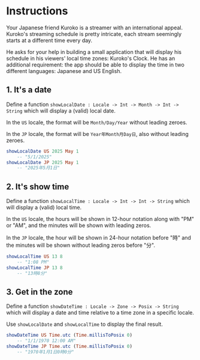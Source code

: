 # Instructions

Your Japanese friend Kuroko is a streamer with an international appeal.
Kuroko's streaming schedule is pretty intricate, each stream seemingly starts at a different time every day.

He asks for your help in building a small application that will display his schedule in his viewers' local time zones: Kuroko's Clock.
He has an additional requirement: the app should be able to display the time in two different languages: Japanese and US English.

## 1. It's a date

Define a function `showLocalDate : Locale -> Int -> Month -> Int -> String` which will display a (valid) local date.

In the `US` locale, the format will be `Month/Day/Year` without leading zeroes.

In the `JP` locale, the format will be `Year年Month月Day日`, also without leading zeroes.

```elm
showLocalDate US 2025 May 1
    -- "5/1/2025"
showLocalDate JP 2025 May 1
    -- "2025年5月1日"
```

## 2. It's show time

Define a function `showLocalTime : Locale -> Int -> Int -> String` which will display a (valid) local time.

In the `US` locale, the hours will be shown in 12-hour notation along with "PM" or "AM", and the minutes will be shown with leading zeros.

In the `JP` locale, the hour will be shown in 24-hour notation before "時" and the minutes will be shown without leading zeros before "分".

```elm
showLocalTime US 13 8
    -- "1:08 PM"
showLocalTime JP 13 8
    -- "13時8分"
```

## 3. Get in the zone

Define a function `showDateTime : Locale -> Zone -> Posix -> String` which will display a date and time relative to a time zone in a specific locale.

Use `showLocalDate` and `showLocalTime` to display the final result.

```elm
showDateTime US Time.utc (Time.millisToPosix 0)
    -- "1/1/1970 12:00 AM"
showDateTime JP Time.utc (Time.millisToPosix 0)
    -- "1970年1月1日0時0分"
```

